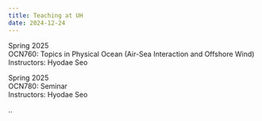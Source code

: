 ```yaml
---
title: Teaching at UH
date: 2024-12-24
---
```


Spring 2025 <br>
OCN760: Topics in Physical Ocean (Air-Sea Interaction and Offshore Wind)<br>
Instructors: Hyodae Seo  <br>

Spring 2025 <br>
OCN780: Seminar <br>
Instructors: Hyodae Seo <br> 

<!--more-->

..
